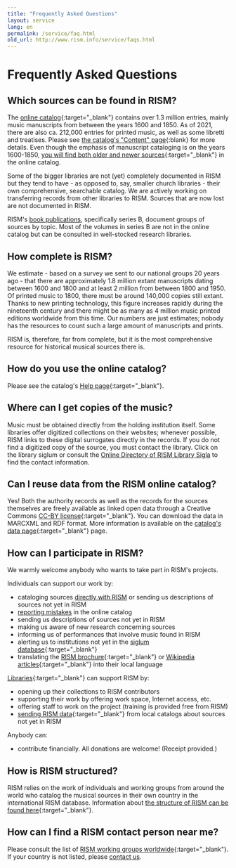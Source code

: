 ```yaml
---
title: "Frequently Asked Questions"
layout: service
lang: en
permalink: /service/faq.html
old_url: http://www.rism.info/service/faqs.html
---
```


# Frequently Asked Questions

## Which sources can be found in RISM?

The [online catalog](https://opac.rism.info/){:target="_blank"} contains over 1.3 million entries, mainly music manuscripts from between the years 1600 and 1850. As of 2021, there are also ca. 212,000 entries for printed music, as well as some libretti and treatises. Please see [the catalog's "Content" page](https://opac.rism.info/main-menu-/kachelmenu/content){:blank} for more details. Even though the emphasis of manuscript cataloging is on the years 1600-1850, [you will find both older and newer sources](/new_at_rism/2015/08/12/results-of-the-rism-user-study-part-iii-your.html){:target="_blank"} in the online catalog.

Some of the bigger libraries are not (yet) completely documented in RISM but they tend to have - as opposed to, say, smaller church libraries - their own comprehensive, searchable catalog. We are actively working on transferring records from other libraries to RISM. Sources that are now lost are not documented in RISM.

RISM's [book publications](/publications.html), specifically series B, document groups of sources by topic. Most of the volumes in series B are not in the online catalog but can be consulted in well-stocked research libraries. 

## How complete is RISM?

We estimate - based on a survey we sent to our national groups 20 years ago - that there are approximately 1.8 million extant manuscripts dating between 1600 and 1800 and at least 2 million from between 1800 and 1950. Of printed music to 1800, there must be around 140,000 copies still extant. Thanks to new printing technology, this figure increases rapidly during the nineteenth century and there might be as many as 4 million music printed editions worldwide from this time. Our numbers are just estimates; nobody has the resources to count such a large amount of manuscripts and prints.

RISM is, therefore, far from complete, but it is the most comprehensive resource for historical musical sources there is.

## How do you use the online catalog?

Please see the catalog's [Help page](https://opac.rism.info/main-menu-/kachelmenu/help){:target="_blank"}.

## Where can I get copies of the music?

Music must be obtained directly from the holding institution itself. Some libraries offer digitized collections on their websites; whenever possible, RISM links to these digital surrogates directly in the records. If you do not find a digitized copy of the source, you must contact the library. Click on the library siglum or consult the [Online Directory of RISM Library Sigla](/community/sigla.html) to find the contact information. 

## Can I reuse data from the RISM online catalog?

Yes! Both the authority records as well as the records for the sources themselves are freely available as linked open data through a Creative Commons [CC-BY license](http://creativecommons.org/licenses/by/3.0/){:target="_blank"}. You can download the data in MARCXML and RDF format. More information is available on the [catalog's  data page](https://opac.rism.info/main-menu-/kachelmenu/data){:target="_blank"} page.

## How can I participate in RISM?

We warmly welcome anybody who wants to take part in RISM's projects.

Individuals can support our work by:

* cataloging sources [directly with RISM](/community/muscat.html) or sending us descriptions of sources not yet in RISM
* [reporting mistakes](/service/feedback.html) in the online catalog
* sending us descriptions of sources not yet in RISM
* making us aware of new research concerning sources
* informing us of performances that involve music found in RISM
* alerting us to institutions not yet in the [siglum database](/community/sigla.html){:target="_blank"}
* translating the [RISM brochure](/publications/brochures.html){:target="_blank"} or [Wikipedia articles](https://en.wikipedia.org/wiki/R%C3%A9pertoire_International_des_Sources_Musicales){:target="_blank"} into their local language

[Libraries](/organization/rism-for-libraries.html){:target="_blank"} can support RISM by:

* opening up their collections to RISM contributors
* supporting their work by offering work space, Internet access, etc.
* offering staff to work on the project (training is provided free from RISM)
* [sending RISM data](/community/data-services.html){:target="_blank"} from local catalogs about sources not yet in RISM

Anybody can:

* contribute financially. All donations are welcome! (Receipt provided.)

## How is RISM structured?

RISM relies on the work of individuals and working groups from around the world who catalog the musical sources in their own country in the international RISM database. Information about [the structure of RISM can be found here](/organization/project-structure.html){:target="_blank"}.

## How can I find a RISM contact person near me?

Please consult the list of [RISM working groups worldwide](/international.html){:target="_blank"}. If your country is not listed, please [contact us](mailto:contact@rism.info).
